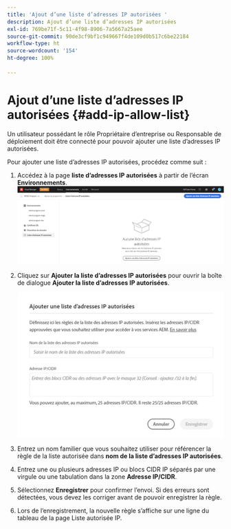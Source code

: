 ```yaml
---
title: 'Ajout d’une liste d’adresses IP autorisées '
description: Ajout d’une liste d’adresses IP autorisées
exl-id: 769be71f-5c11-4f98-8906-7a5667a25aee
source-git-commit: 90de3cf9bf1c949667f4de109d0b517c6be22184
workflow-type: ht
source-wordcount: '154'
ht-degree: 100%

---
```


# Ajout d’une liste d’adresses IP autorisées {#add-ip-allow-list}

Un utilisateur possédant le rôle Propriétaire d’entreprise ou Responsable de déploiement doit être connecté pour pouvoir ajouter une liste d’adresses IP autorisées.

Pour ajouter une liste d’adresses IP autorisées, procédez comme suit :

1. Accédez à la page **liste d’adresses IP autorisées** à partir de l’écran **Environnements**.
   ![](/help/implementing/cloud-manager/assets/ip-allow-list/ip-allow-list-create.png)

1. Cliquez sur **Ajouter la liste d’adresses IP autorisées** pour ouvrir la boîte de dialogue **Ajouter la liste d’adresses IP autorisées**.

   ![](/help/implementing/cloud-manager/assets/ip-allow-list/ip-allow-list-create02.png)

1. Entrez un nom familier que vous souhaitez utiliser pour référencer la règle de la liste autorisée dans **nom de la liste d’adresses IP autorisées**.

1. Entrez une ou plusieurs adresses IP ou blocs CIDR IP séparés par une virgule ou une tabulation dans la zone **Adresse IP/CIDR**.

1. Sélectionnez **Enregistrer** pour confirmer l’envoi. Si des erreurs sont détectées, vous devez les corriger avant de pouvoir enregistrer la règle.

1. Lors de l’enregistrement, la nouvelle règle s’affiche sur une ligne du tableau de la page Liste autorisée IP.
